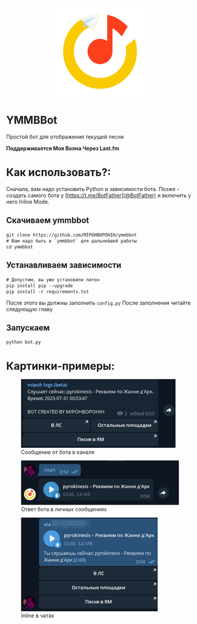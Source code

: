 <p align="center">
    <img width="248" height="250" src="images/logo.png">
</p>

# YMMBBot

Простой бот для отображения текущей песни 

**Поддерживается Моя Волна Через Last.fm**

# Как использовать?:
Сначала, вам надо установить Python и зависимости бота. Позже - создать самого бота у [https://t.me/BotFather](@BotFather) 
и включить у него Inline Mode.

## Скачиваем ymmbbot
```shell
git clone https://github.com/MIPOHBOPOHIH/ymmbbot
# Вам надо быть в `ymmbbot` для дальнейшей работы
cd ymmbbot
```

## Устанавливаем зависимости

```shell
# Допустим, вы уже установили питон
pip install pip --upgrade
pip install -r requirements.txt
```

После этого вы должны заполнить `config.py`
После заполнения читайте следующую главу

## Запускаем

```shell
python bot.py
```
# Картинки-примеры:
<figure>
    <img src="images/channel.png"
         alt="image1">
    <figcaption>Сообщение от бота в канале</figcaption>
</figure>
<figure>
    <img src="images/direct_messages.png"
         alt="image2">
    <figcaption>Ответ бота в личных сообщениях</figcaption>
</figure>
<figure>
    <img src="images/inline.png"
        alt="image3">
    <figcaption>Inline в чатах</figcaption>
</figure>
